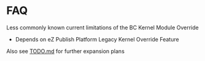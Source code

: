 FAQ
===

Less commonly known current limitations of the BC Kernel Module Override

* Depends on eZ Publish Platform Legacy Kernel Override Feature

Also see [TODO.md](TODO.md) for further expansion plans

